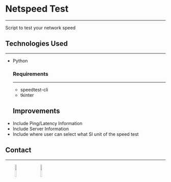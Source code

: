 <h1>Netspeed Test</h1>
<hr><p>Script to test your network speed</p><h2>Technologies Used</h2>
<hr><ul>
<li>Python</li>
<h3>Requirements</h3>
<hr><ul>
<li>speedtest-cli</li>
<li>tkinter</li>
</ul><ul>

</ul><h2>Improvements</h2>
<li>Include Ping/Latency Information</li>
<li>Include Server Information</li>
<li>Include where user can select what SI unit of the speed test</li>
</ul><ul>
</ul><h2>Contact</h2>
<hr><p><span style="margin-right: 30px;"></span><a href="https://www.linkedin.com/in/daniel-adeyelu-a771291b2/"><img style="width: 10%;" target="_blank" src="https://cdn.jsdelivr.net/gh/devicons/devicon/icons/linkedin/linkedin-original.svg"></a><span style="margin-right: 30px;"></span><a href="https://github.com/ilaenX"><img style="width: 10%;" target="_blank" src="https://cdn.jsdelivr.net/gh/devicons/devicon/icons/github/github-original.svg"></a></p>
